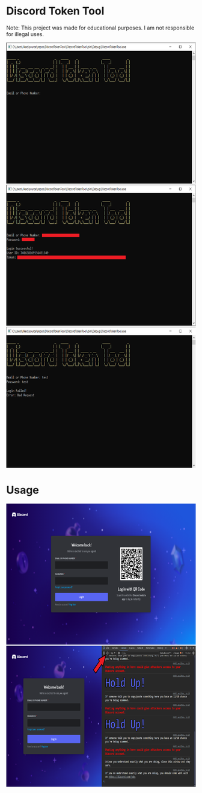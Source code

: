 # Discord Token Tool

Note: This project was made for educational purposes. I am not responsible for illegal uses.

<img width="750" height="375" src="DiscordTokenTool/Images/image_1.png">
<img width="750" height="375" src="DiscordTokenTool/Images/image_2.png">
<img width="750" height="375" src="DiscordTokenTool/Images/image_3.png">

# Usage

<img width="750" height="375" src="DiscordTokenTool/Images/image_4.png">
<img width="750" height="375" src="DiscordTokenTool/Images/image_5.png">
